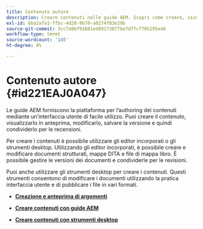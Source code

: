 ```yaml
---
title: Contenuto autore
description: Creare contenuti nelle guide AEM. Scopri come creare, visualizzare in anteprima, modificare, salvare la versione del documento e condividerla per le revisioni.
exl-id: bba2a7a1-ffbc-4d28-9b70-a0274f03e29b
source-git-commit: 3cc7a9bf91881ed09173077be7d7fc7705295e4b
workflow-type: tm+mt
source-wordcount: '145'
ht-degree: 0%

---
```


# Contenuto autore {#id221EAJ0A047}

Le guide AEM forniscono la piattaforma per l’authoring dei contenuti mediante un’interfaccia utente di facile utilizzo. Puoi creare il contenuto, visualizzarlo in anteprima, modificarlo, salvare la versione e quindi condividerlo per le recensioni.

Per creare i contenuti è possibile utilizzare gli editor incorporati o gli strumenti desktop. Utilizzando gli editor incorporati, è possibile creare e modificare documenti strutturati, mappe DITA e file di mappa libro. È possibile gestire le versioni dei documenti e condividerle per le revisioni.

Puoi anche utilizzare gli strumenti desktop per creare i contenuti. Questi strumenti consentono di modificare i documenti utilizzando la pratica interfaccia utente e di pubblicare i file in vari formati.

- **[Creazione e anteprima di argomenti](create-preview-topics.md)**

- **[Creare contenuti con guide AEM](authoring-content-xml-doc.md)**

- **[Creare contenuti con strumenti desktop](author-desktop-tools.md)**

